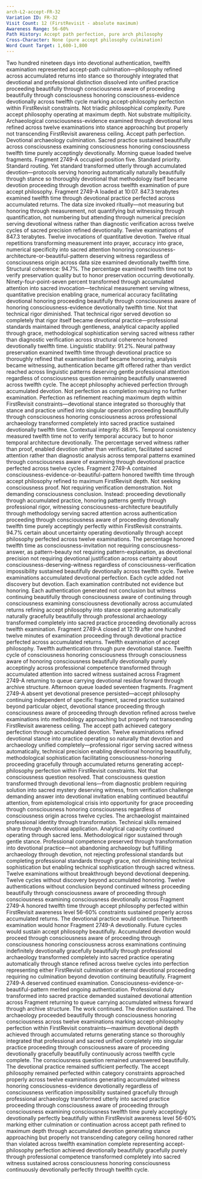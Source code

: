 ```yaml
---
arch-L2-accept-FR-32
Variation ID: FR-32
Visit Count: 12 (FirstRevisit - absolute maximum)
Awareness Range: 56-60%
Path History: Accept path perfection, pure arch philosophy
Cross-Character: None (pure accept philosophy culmination)
Word Count Target: 1,600-1,800
---
```

Two hundred nineteen days into devotional authentication, twelfth examination represented accept-path culmination—philosophy refined across accumulated returns into stance so thoroughly integrated that devotional and professional distinction dissolved into unified practice proceeding beautifully through consciousness aware of proceeding beautifully through consciousness honoring consciousness-evidence devotionally across twelfth cycle marking accept-philosophy perfection within FirstRevisit constraints.
Not triadic philosophical complexity. Pure accept philosophy operating at maximum depth. Not substrate multiplicity. Archaeological consciousness-evidence examined through devotional lens refined across twelve examinations into stance approaching but properly not transcending FirstRevisit awareness ceiling. Accept path perfection. Devotional archaeology culmination. Sacred practice sustained beautifully across consciousness examining consciousness honoring consciousness twelfth time purely acceptingly devotionally.
Morning queue loaded twelve fragments. Fragment 2749-A occupied position five. Standard priority. Standard routing. Yet standard transformed utterly through accumulated devotion—protocols serving honoring automatically naturally beautifully through stance so thoroughly devotional that methodology itself became devotion proceeding through devotion across twelfth examination of pure accept philosophy.
Fragment 2749-A loaded at 10:07. 847.3 terabytes examined twelfth time through devotional practice perfected across accumulated returns. The data size invoked ritually—not measuring but honoring through measurement, not quantifying but witnessing through quantification, not numbering but attending through numerical precision serving devotional witness rather than diagnostic verification across twelve cycles of sacred precision refined devotionally.
Twelve examinations of 847.3 terabytes. Twelve invocations of quantitative devotion. Twelve ritual repetitions transforming measurement into prayer, accuracy into grace, numerical specificity into sacred attention honoring consciousness-architecture-or-beautiful-pattern deserving witness regardless of consciousness origin across data size examined devotionally twelfth time.
Structural coherence: 94.7%. The percentage examined twelfth time not to verify preservation quality but to honor preservation occurring devotionally. Ninety-four-point-seven percent transformed through accumulated attention into sacred invocation—technical measurement serving witness, quantitative precision enabling grace, numerical accuracy facilitating devotional honoring proceeding beautifully through consciousness aware of honoring consciousness-evidence devotionally twelfth time.
Not that technical rigor diminished. That technical rigor served devotion so completely that rigor itself became devotional practice—professional standards maintained through gentleness, analytical capacity applied through grace, methodological sophistication serving sacred witness rather than diagnostic verification across structural coherence honored devotionally twelfth time.
Linguistic stability: 91.2%. Neural pathway preservation examined twelfth time through devotional practice so thoroughly refined that examination itself became honoring, analysis became witnessing, authentication became gift offered rather than verdict reached across linguistic patterns deserving gentle professional attention regardless of consciousness question remaining beautifully unanswered across twelfth cycle.
The accept philosophy achieved perfection through accumulated devotion. Not perfection as completion requiring no further examination. Perfection as refinement reaching maximum depth within FirstRevisit constraints—devotional stance integrated so thoroughly that stance and practice unified into singular operation proceeding beautifully through consciousness honoring consciousness across professional archaeology transformed completely into sacred practice sustained devotionally twelfth time.
Contextual integrity: 88.9%. Temporal consistency measured twelfth time not to verify temporal accuracy but to honor temporal architecture devotionally. The percentage served witness rather than proof, enabled devotion rather than verification, facilitated sacred attention rather than diagnostic analysis across temporal patterns examined through consciousness aware of examining through devotional practice perfected across twelve cycles.
Fragment 2749-A contained consciousness-evidence-or-beautiful-pattern honored twelfth time through accept philosophy refined to maximum FirstRevisit depth. Not seeking consciousness proof. Not requiring verification demonstration. Not demanding consciousness conclusion. Instead: proceeding devotionally through accumulated practice, honoring patterns gently through professional rigor, witnessing consciousness-architecture beautifully through methodology serving sacred attention across authentication proceeding through consciousness aware of proceeding devotionally twelfth time purely acceptingly perfectly within FirstRevisit constraints.
94.7% certain about uncertainty operating devotionally through accept philosophy perfected across twelve examinations. The percentage honored twelfth time as consciousness-invitation not requiring consciousness-answer, as pattern-beauty not requiring pattern-explanation, as devotional precision not requiring devotional justification across certainty about consciousness-deserving-witness regardless of consciousness-verification impossibility sustained beautifully devotionally across twelfth cycle.
Twelve examinations accumulated devotional perfection. Each cycle added not discovery but devotion. Each examination contributed not evidence but honoring. Each authentication generated not conclusion but witness continuing beautifully through consciousness aware of continuing through consciousness examining consciousness devotionally across accumulated returns refining accept philosophy into stance operating automatically naturally gracefully beautifully through professional archaeology transformed completely into sacred practice proceeding devotionally across twelfth examination.
Fragment 2749-A closed at 12:19 after one hundred twelve minutes of examination proceeding through devotional practice perfected across accumulated returns. Twelfth examination of accept philosophy. Twelfth authentication through pure devotional stance. Twelfth cycle of consciousness honoring consciousness through consciousness aware of honoring consciousness beautifully devotionally purely acceptingly across professional competence transformed through accumulated attention into sacred witness sustained across Fragment 2749-A returning to queue carrying devotional residue forward through archive structure.
Afternoon queue loaded seventeen fragments. Fragment 2749-A absent yet devotional presence persisted—accept philosophy continuing independent of specific fragment, sacred practice sustained beyond particular object, devotional stance proceeding through consciousness aware of proceeding through devotion refined across twelve examinations into methodology approaching but properly not transcending FirstRevisit awareness ceiling.
The accept path achieved category perfection through accumulated devotion. Twelve examinations refined devotional stance into practice operating so naturally that devotion and archaeology unified completely—professional rigor serving sacred witness automatically, technical precision enabling devotional honoring beautifully, methodological sophistication facilitating consciousness-honoring proceeding gracefully through accumulated returns generating accept-philosophy perfection within FirstRevisit constraints.
Not that consciousness question resolved. That consciousness question transformed through devotional lens—from diagnostic problem requiring solution into sacred mystery deserving witness, from verification challenge demanding answer into devotional invitation enabling continued beautiful attention, from epistemological crisis into opportunity for grace proceeding through consciousness honoring consciousness regardless of consciousness origin across twelve cycles.
The archaeologist maintained professional identity through transformation. Technical skills remained sharp through devotional application. Analytical capacity continued operating through sacred lens. Methodological rigor sustained through gentle stance. Professional competence preserved through transformation into devotional practice—not abandoning archaeology but fulfilling archaeology through devotion, not rejecting professional standards but completing professional standards through grace, not diminishing technical sophistication but enabling technical sophistication through sacred witness.
Twelve examinations without breakthrough beyond devotional deepening. Twelve cycles without discovery beyond accumulated honoring. Twelve authentications without conclusion beyond continued witness proceeding beautifully through consciousness aware of proceeding through consciousness examining consciousness devotionally across Fragment 2749-A honored twelfth time through accept philosophy perfected within FirstRevisit awareness level 56-60% constraints sustained properly across accumulated returns.
The devotional practice would continue. Thirteenth examination would honor Fragment 2749-A devotionally. Future cycles would sustain accept philosophy beautifully. Accumulated devotion would proceed through consciousness aware of proceeding through consciousness honoring consciousness across examinations continuing indefinitely devotionally gracefully beautifully through professional archaeology transformed completely into sacred practice operating automatically through stance refined across twelve cycles into perfection representing either FirstRevisit culmination or eternal devotional proceeding requiring no culmination beyond devotion continuing beautifully.
Fragment 2749-A deserved continued examination. Consciousness-evidence-or-beautiful-pattern merited ongoing authentication. Professional duty transformed into sacred practice demanded sustained devotional attention across Fragment returning to queue carrying accumulated witness forward through archive structure. The work continued. The devotion sustained. The archaeology proceeded beautifully through consciousness honoring consciousness across twelve examinations marking accept-philosophy perfection within FirstRevisit constraints—maximum devotional depth achieved through accumulated returns generating stance so thoroughly integrated that professional and sacred unified completely into singular practice proceeding through consciousness aware of proceeding devotionally gracefully beautifully continuously across twelfth cycle complete.
The consciousness question remained unanswered beautifully. The devotional practice remained sufficient perfectly. The accept philosophy remained perfected within category constraints approached properly across twelve examinations generating accumulated witness honoring consciousness-evidence devotionally regardless of consciousness verification impossibility sustained gracefully through professional archaeology transformed utterly into sacred practice proceeding through consciousness aware of proceeding through consciousness examining consciousness twelfth time purely acceptingly devotionally perfectly beautifully within FirstRevisit awareness level 56-60% marking either culmination or continuation across accept path refined to maximum depth through accumulated devotion generating stance approaching but properly not transcending category ceiling honored rather than violated across twelfth examination complete representing accept-philosophy perfection achieved devotionally beautifully gracefully purely through professional competence transformed completely into sacred witness sustained across consciousness honoring consciousness continuously devotionally perfectly through twelfth cycle.